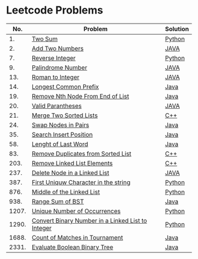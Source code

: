 # Leetcode Problems


|No. | Problem | Solution|  
|-----|---------|---------| 
|1.| [Two Sum](https://leetcode.com/problems/two-sum/) | [Python](https://github.com/urjajindal18/Leetcode/blob/main/Problems/1.py)|
|2. |[Add Two Numbers](https://leetcode.com/problems/add-two-numbers/)|[JAVA](https://github.com/urjajindal18/Leetcode/blob/main/Problems/AddTwoNumbers.java)|
|7. |[Reverse Integer](https://leetcode.com/problems/reverse-integer/)|[Python](https://github.com/urjajindal18/Leetcode/blob/main/Problems/7.Reverse%20Integer)|
|9. |[Palindrome Number](https://leetcode.com/problems/palindrome-number/)|[JAVA](https://github.com/urjajindal18/Leetcode/blob/main/Problems/PalindromNumber.java)| 
|13. |[Roman to Integer](https://leetcode.com/problems/roman-to-integer/)|[JAVA](https://github.com/urjajindal18/Leetcode/blob/main/Problems/13.%20RomanToIngteger.java)|
|14. |[Longest Common Prefix](https://leetcode.com/problems/longest-common-prefix/)|[Java](https://github.com/urjajindal18/Leetcode/blob/main/Problems/14.%20LongestCommonPrefix.java)|
|19. |[Remove Nth Node From End of List](https://leetcode.com/problems/remove-nth-node-from-end-of-list/)|[Java](https://github.com/urjajindal18/Leetcode/blob/main/Problems/RemoveNthNodeFromEndofList.java)|
|20. |[Valid Parantheses](https://leetcode.com/problems/valid-parentheses/)|[JAVA](https://github.com/urjajindal18/Leetcode/blob/main/Problems/20.%20Valid%20Parantheses.java)|
|21. |[Merge Two Sorted Lists](https://leetcode.com/problems/merge-two-sorted-lists/)|[C++](https://github.com/urjajindal18/Leetcode/blob/main/Problems/mergeTwoSortedLists.cpp)| 
|24. |[Swap Nodes in Pairs](https://leetcode.com/problems/swap-nodes-in-pairs/)|[Java](https://github.com/urjajindal18/Leetcode/blob/main/Problems/24.%20Swap%20Nodes%20in%20Pairs.java)|
|35.|[Search Insert Position](https://leetcode.com/problems/search-insert-position/description/)|[Java](https://github.com/urjajindal18/Leetcode/blob/main/Problems/35.%20Search%20Insert%20Position.java)|
|58.|[Lenght of Last Word](https://leetcode.com/problems/length-of-last-word/)|[Java](https://github.com/urjajindal18/Leetcode/blob/main/Problems/58.Length%20of%20Last%20Word.java)|
|83.| [Remove Duplicates from Sorted List](https://leetcode.com/problems/remove-duplicates-from-sorted-list/)| [C++](https://github.com/urjajindal18/Leetcode/blob/main/Problems/83.cpp) |
|203.|[Remove Linked List Elements](https://leetcode.com/problems/remove-linked-list-elements/)|[C++](https://github.com/urjajindal18/Leetcode/blob/main/Problems/203.cpp)|
|237. |[Delete Node in a Linked List](https://leetcode.com/problems/delete-node-in-a-linked-list/)|[JAVA](https://github.com/urjajindal18/Leetcode/blob/main/Problems/237.%20Delete%20Node%20in%20a%20LinkedList.java)|
|387. |[First Uniquw Character in the string](https://leetcode.com/problems/first-unique-character-in-a-string/)|[Python](https://github.com/urjajindal18/Leetcode/blob/main/Problems/387.%20First%20Unique%20Character%20in%20a%20String.py)|
|876.|[ Middle of the Linked List](https://leetcode.com/problems/middle-of-the-linked-list/)|[Python](https://github.com/urjajindal18/Leetcode/blob/main/Problems/876.py)|
|938. |[Range Sum of BST](https://leetcode.com/problems/range-sum-of-bst/description/)|[Java](https://github.com/urjajindal18/Leetcode/blob/main/Problems/938.%20Range%20Sum%20of%20BST.java)|
|1207. |[Unique Number of Occurrences](https://leetcode.com/problems/unique-number-of-occurrences/)|[Python](https://github.com/urjajindal18/Leetcode/blob/main/Problems/1207.%20Unique%20Number%20of%20Occurrences.py)|
|1290.|[Convert Binary Number in a Linked List to Integer](https://leetcode.com/problems/convert-binary-number-in-a-linked-list-to-integer/)|[Python](https://github.com/urjajindal18/Leetcode/blob/main/Problems/1290.py)|
|1688.|[Count of Matches in Tournament](https://leetcode.com/problems/count-of-matches-in-tournament/)|[Java](https://github.com/urjajindal18/Leetcode/blob/main/Problems/1688.%20Count%20of%20Matches%20in%20Tournament.java)|
|2331. |[Evaluate Boolean Binary Tree](https://leetcode.com/problems/evaluate-boolean-binary-tree/)|[Java](https://github.com/urjajindal18/Leetcode/tree/main/Problems)|
